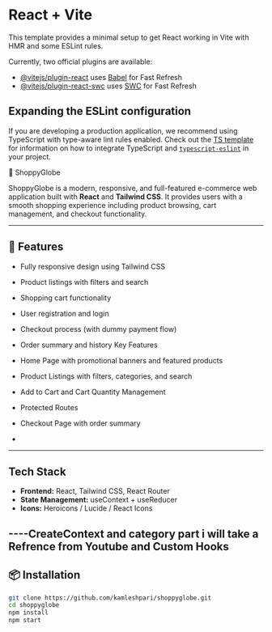 # React + Vite

This template provides a minimal setup to get React working in Vite with HMR and some ESLint rules.

Currently, two official plugins are available:

- [@vitejs/plugin-react](https://github.com/vitejs/vite-plugin-react/blob/main/packages/plugin-react) uses [Babel](https://babeljs.io/) for Fast Refresh
- [@vitejs/plugin-react-swc](https://github.com/vitejs/vite-plugin-react/blob/main/packages/plugin-react-swc) uses [SWC](https://swc.rs/) for Fast Refresh

## Expanding the ESLint configuration

If you are developing a production application, we recommend using TypeScript with type-aware lint rules enabled. Check out the [TS template](https://github.com/vitejs/vite/tree/main/packages/create-vite/template-react-ts) for information on how to integrate TypeScript and [`typescript-eslint`](https://typescript-eslint.io) in your project.


 🛒 ShoppyGlobe

ShoppyGlobe is a modern, responsive, and full-featured e-commerce web application built with **React** and **Tailwind CSS**. It provides users with a smooth shopping experience including product browsing, cart management, and checkout functionality.

---

## 🚀 Features

- Fully responsive design using Tailwind CSS
-  Product listings with filters and search
-  Shopping cart functionality
-  User registration and login
-  Checkout process (with dummy payment flow)
-  Order summary and history
Key Features

-  Home Page with promotional banners and featured products
-  Product Listings with filters, categories, and search
-  Add to Cart and Cart Quantity Management
-  Protected Routes 
-  Checkout Page with order summary
-  


---

## Tech Stack

- **Frontend:** React, Tailwind CSS, React Router
- **State Management:** useContext + useReducer 
- **Icons:** Heroicons / Lucide / React Icons

----CreateContext and category part i will take a Refrence from Youtube and Custom Hooks
---

## 📦 Installation

```bash
git clone https://github.com/kamleshpari/shoppyglobe.git
cd shoppyglobe
npm install
npm start